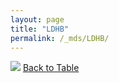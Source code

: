 ```yaml
---
layout: page
title: "LDHB"
permalink: /_mds/LDHB/
---
```


![](../../alns_9.28.22/aln_5HSAA058545_0.992.png?raw=true
)
[Back to Table](../../display)
